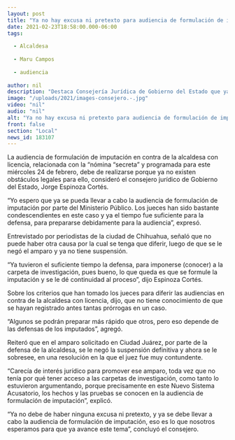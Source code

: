 ```yaml
---
layout: post
title: "Ya no hay excusa ni pretexto para audiencia de formulación de imputación contra alcaldesa"
date: 2021-02-23T18:58:00.000-06:00
tags:
  
  - Alcaldesa
  
  - Maru Campos
  
  - audiencia
  
author: nil
description: "Destaca Consejería Jurídica de Gobierno del Estado que ya no existen obstáculos legales para que se realice la audiencia programada este miércoles 24, en relación con la “nómina secreta” del exgobernador"
image: "/uploads/2021/images-consejero.-.jpg"
video: "nil"
audio: "nil"
alt: "Ya no hay excusa ni pretexto para audiencia de formulación de imputación contra alcaldesa"
front: false
section: "Local"
news_id: 183107
---
```


La audiencia de formulación de imputación en contra de la alcaldesa con licencia, relacionada con la “nómina “secreta” y programada para este miércoles 24 de febrero, debe de realizarse porque ya no existen obstáculos legales para ello, consideró el consejero jurídico de Gobierno del Estado, Jorge Espinoza Cortés.

“Yo espero que ya se pueda llevar a cabo la audiencia de formulación de imputación por parte del Ministerio Público. Los jueces han sido bastante condescendientes en este caso y ya el tiempo fue suficiente para la defensa, para prepararse debidamente para la audiencia”, expresó.

Entrevistado por periodistas de la ciudad de Chihuahua, señaló que no puede haber otra causa por la cual se tenga que diferir, luego de que se le negó el amparo y ya no tiene suspensión.

“Ya tuvieron el suficiente tiempo la defensa, para imponerse (conocer) a la carpeta de investigación, pues bueno, lo que queda es que se formule la imputación y se le dé continuidad al proceso”, dijo Espinoza Cortés.

Sobre los criterios que han tomado los jueces para diferir las audiencias en contra de la alcaldesa con licencia, dijo, que no tiene conocimiento de que se hayan registrado antes tantas prórrogas en un caso.

“Algunos se podrán preparar más rápido que otros, pero eso depende de las defensas de los imputados”, agregó.

Reiteró que en el amparo solicitado en Ciudad Juárez, por parte de la defensa de la alcaldesa, se le negó la suspensión definitiva y ahora se le sobresee, en una resolución en la que el juez fue muy contundente.

“Carecía de interés jurídico para promover ese amparo, toda vez que no tenía por qué  tener acceso a las carpetas de investigación, como tanto lo estuvieron argumentando, porque  precisamente en este Nuevo Sistema Acusatorio, los hechos y las pruebas se conocen en la audiencia de formulación de imputación”, explicó.

“Ya no debe de haber ninguna excusa ni pretexto, y ya se debe llevar a cabo la audiencia de formulación de imputación, eso es lo que nosotros esperamos para que ya avance este tema”, concluyó el consejero.
